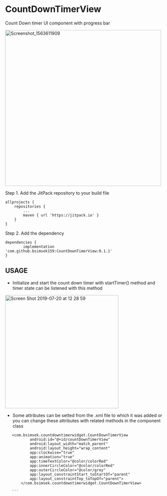 # CountDownTimerView
Count Down timer UI component with progress bar

<img width="500" alt="Screenshot_1563611909" src="https://user-images.githubusercontent.com/25201275/61576994-32a11f00-aaea-11e9-8033-f3465c6f3638.png">

Step 1. Add the JitPack repository to your build file

	allprojects {
		repositories {
			...
			maven { url 'https://jitpack.io' }
		}
	}
 
Step 2. Add the dependency

	dependencies {
	        implementation 'com.github.bsimsek159:CountDownTimerView:0.1.1'
	}

## USAGE

 - Initialize and start the count down timer with startTimer() method and timer state can be listened with this method
 
<img width="363" alt="Screen Shot 2019-07-20 at 12 28 59" src="https://user-images.githubusercontent.com/25201275/61577004-451b5880-aaea-11e9-90f9-c1bdc6ca6a80.png">

 - Some attributes can be setted from the .xml file to which it was added or you can change these attributes with related methods in the component class
 
 ```
	<com.bsimsek.countdowntimerwidget.CountDownTimerView
            android:id="@+id/countDownTimerView"
            android:layout_width="match_parent"
            android:layout_height="wrap_content"
            app:clockwise="true"
            app:animation="true"
            app:timeTextColor="@color/colorRed"
            app:innerCircleColor="@color/colorRed"
            app:outerCircleColor="@color/grey"
            app:layout_constraintStart_toStartOf="parent"
            app:layout_constraintTop_toTopOf="parent">
    	</com.bsimsek.countdowntimerwidget.CountDownTimerView>
	
    ```


